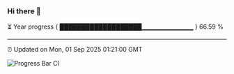 ### Hi there 👋

⏳ Year progress { ███████████████████▁▁▁▁▁▁▁▁▁▁▁ } 66.59 %

---

⏰ Updated on Mon, 01 Sep 2025 01:21:00 GMT

![Progress Bar CI](https://github.com/liununu/liununu/workflows/Progress%20Bar%20CI/badge.svg)
